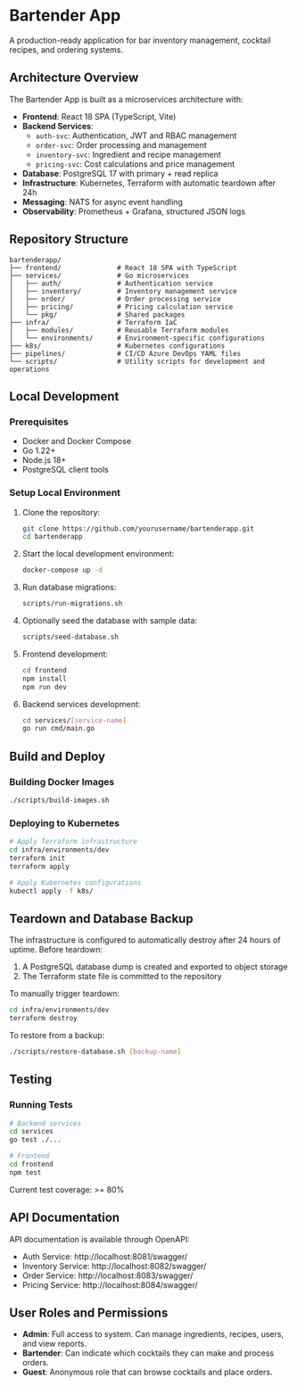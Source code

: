 # Bartender App

A production-ready application for bar inventory management, cocktail recipes, and ordering systems.

## Architecture Overview

The Bartender App is built as a microservices architecture with:

- **Frontend**: React 18 SPA (TypeScript, Vite)
- **Backend Services**:
  - `auth-svc`: Authentication, JWT and RBAC management
  - `order-svc`: Order processing and management
  - `inventory-svc`: Ingredient and recipe management
  - `pricing-svc`: Cost calculations and price management
- **Database**: PostgreSQL 17 with primary + read replica
- **Infrastructure**: Kubernetes, Terraform with automatic teardown after 24h
- **Messaging**: NATS for async event handling
- **Observability**: Prometheus + Grafana, structured JSON logs

## Repository Structure

```
bartenderapp/
├── frontend/              # React 18 SPA with TypeScript
├── services/              # Go microservices
│   ├── auth/              # Authentication service
│   ├── inventory/         # Inventory management service
│   ├── order/             # Order processing service
│   ├── pricing/           # Pricing calculation service
│   └── pkg/               # Shared packages
├── infra/                 # Terraform IaC
│   ├── modules/           # Reusable Terraform modules
│   └── environments/      # Environment-specific configurations
├── k8s/                   # Kubernetes configurations
├── pipelines/             # CI/CD Azure DevOps YAML files
└── scripts/               # Utility scripts for development and operations
```

## Local Development

### Prerequisites

- Docker and Docker Compose
- Go 1.22+
- Node.js 18+
- PostgreSQL client tools

### Setup Local Environment

1. Clone the repository:
   ```bash
   git clone https://github.com/yourusername/bartenderapp.git
   cd bartenderapp
   ```

2. Start the local development environment:
   ```bash
   docker-compose up -d
   ```

3. Run database migrations:
   ```bash
   scripts/run-migrations.sh
   ```

4. Optionally seed the database with sample data:
   ```bash
   scripts/seed-database.sh
   ```

5. Frontend development:
   ```bash
   cd frontend
   npm install
   npm run dev
   ```

6. Backend services development:
   ```bash
   cd services/[service-name]
   go run cmd/main.go
   ```

## Build and Deploy

### Building Docker Images

```bash
./scripts/build-images.sh
```

### Deploying to Kubernetes

```bash
# Apply Terraform infrastructure
cd infra/environments/dev
terraform init
terraform apply

# Apply Kubernetes configurations
kubectl apply -f k8s/
```

## Teardown and Database Backup

The infrastructure is configured to automatically destroy after 24 hours of uptime. Before teardown:

1. A PostgreSQL database dump is created and exported to object storage
2. The Terraform state file is committed to the repository

To manually trigger teardown:

```bash
cd infra/environments/dev
terraform destroy
```

To restore from a backup:

```bash
./scripts/restore-database.sh [backup-name]
```

## Testing

### Running Tests

```bash
# Backend services
cd services
go test ./...

# Frontend
cd frontend
npm test
```

Current test coverage: >= 80%

## API Documentation

API documentation is available through OpenAPI:

- Auth Service: http://localhost:8081/swagger/
- Inventory Service: http://localhost:8082/swagger/
- Order Service: http://localhost:8083/swagger/
- Pricing Service: http://localhost:8084/swagger/

## User Roles and Permissions

- **Admin**: Full access to system. Can manage ingredients, recipes, users, and view reports.
- **Bartender**: Can indicate which cocktails they can make and process orders.
- **Guest**: Anonymous role that can browse cocktails and place orders. 